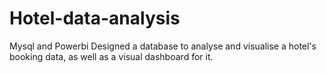 # Hotel-data-analysis
Mysql and Powerbi
Designed a database to analyse and visualise a hotel's booking data, as well as a visual dashboard for it.

